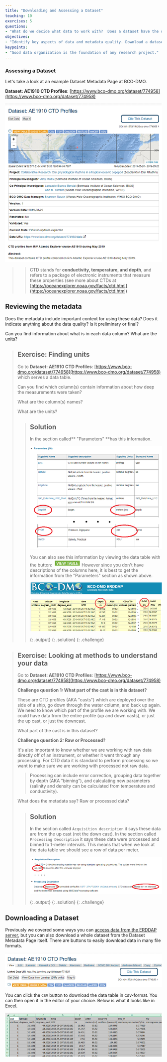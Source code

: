```yaml
---
title: "Downloading and Assessing a Dataset"
teaching: 10
exercises: 5
questions:
- "What do we decide what data to work with?  Does a dataset have the quality and metadata we need to analyze it?"
objectives:
- "Identify key aspects of data and metadata quality. Download a dataset and assess it."
keypoints:
- "Good data organization is the foundation of any research project."
---
```



### Assessing a Dataset

Let's take a look at an example Dataset Metadata Page at BCO-DMO. 

**Dataset: AE1910 CTD Profiles**: [https://www.bco-dmo.org/dataset/774958](https://www.bco-dmo.org/dataset/774958)

![AE1910_CTD_page1](../fig/AE1910_CTD_page1.png)

>> CTD stands for **conductivity, temperature, and depth**, and refers to a package of electronic instruments that measure these properties (see more about CTDs at  [https://oceanexplorer.noaa.gov/facts/ctd.html](https://oceanexplorer.noaa.gov/facts/ctd.html)

## Reviewing the metadata

Does the metadata include important context for using these data?  Does it indicate anything about the data quality? Is it preliminary or final?

Can you find information about what is in each data column?  What are the units?

> ## Exercise: Finding units
>
> Go to **Dataset: AE1910 CTD Profiles**: [https://www.bco-dmo.org/dataset/774958](https://www.bco-dmo.org/dataset/774958) which serves a data table.  
>
> Can you find which column(s) contain information about how deep the measurements were taken?
>
> What are the column(s) names?  
> 
> What are the units?
>
> > ## Solution
> > In the section called** "Parameters" **has this information.
> >
> > ![exercise vertical cols](../fig/AE1910_CTD_vertical_solution.png)
> > 
> > You can also see this information by viewing the data table with the button: <img src = "../fig/view_table.png">  However since you don't have descriptions of the columns here, it is best to get the information from the "Parameters" section as shown above.
> > 
> > ![exercise vertical cols2](../fig/vertical_solution2.png)
> > 
> > {: .output}
> {: .solution}
{: .challenge}


> ## Exercise: Looking at methods to understand your data
>
> Go to **Dataset: AE1910 CTD Profiles**: [https://www.bco-dmo.org/dataset/774958](https://www.bco-dmo.org/dataset/774958) 
>
> **Challenge question 1: What part of the cast is in this dataset?**
> 
> These are CTD profiles (AKA "casts") which are deployed over the side of a ship, go down through the water column, and back up again.  We need to know which part of the profile we are working with.  We could have data from the entire profile (up and down casts), or just the up cast, or just the downcast.
> 
> What part of the cast is in this dataset?
>
> **Challenge question 2: Raw or Processed?**
> 
> It's also important to know whether we are working with raw data directly off of an instrument, or whether it went through any processing.  For CTD data it is standard to perform processing so we want to make sure we are working with processed not raw data.  
> >  Processing can include error correction, grouping data together by depth (AKA "binning"), and calculating new parameters (salinity and density can be calculated from temperature and conductivity).
> 
> What does the metadata say? Raw or processed data?
>
> > ## Solution
> > In the section called `Acquisition description` it says these data are from the up cast (not the down cast).  In the section called `Processing Description` it says these data were processed and binned to 1-meter intervals.  This means that when we look at the data table we should see a row of data per meter.
> >
> > ![methods](../fig/methods_exercise.png)
> > 
> > {: .output}
> {: .solution}
{: .challenge}


## Downloading a Dataset

Previously we covered some ways you can [access data from the ERDDAP server](../08_erddap_catalog_search/index.html), but you can also download a whole dataset from the Dataset Metadata Page itself. There are buttons to easily download data in many file formats.

[![AE1910_CTD bottle badges](../fig/AE1910_CTD_badges.png)](https://www.bco-dmo.org/dataset/774958)

You can click the `CSV` button to download the data table in csv-format.  You can then open it in the editor of your choice. Below is what it looks like in Excel.

![csv in excel](../fig/ctd_data_in_excel.png)



